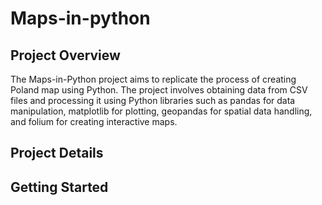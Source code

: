 # Maps-in-python

## Project Overview

The Maps-in-Python project aims to replicate the process of creating Poland map using Python. The project involves obtaining data from CSV files and processing it using Python libraries such as pandas for data manipulation, matplotlib for plotting, geopandas for spatial data handling, and folium for creating interactive maps.


## Project Details

## Getting Started
